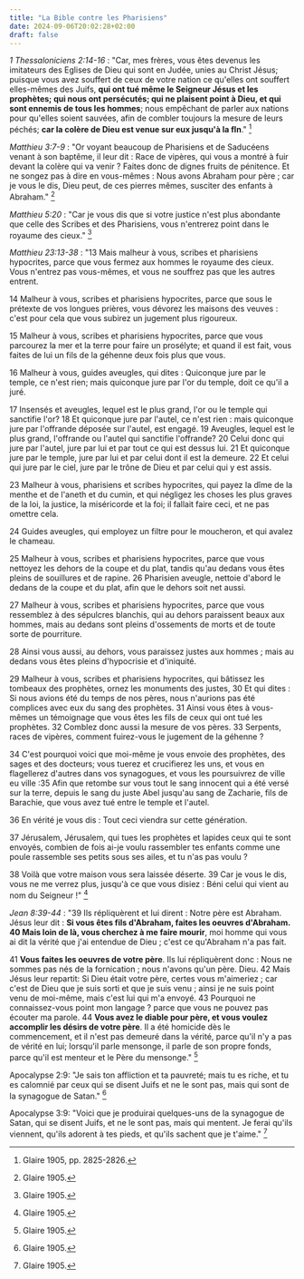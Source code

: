 ```yaml
---
title: "La Bible contre les Pharisiens"
date: 2024-09-06T20:02:28+02:00
draft: false
---
```



*1 Thessaloniciens 2:14-16* : "Car, mes frères, vous êtes devenus les imitateurs des Eglises de Dieu qui sont en Judée, unies au Christ Jésus; puisque vous avez souffert de ceux de votre nation ce qu'elles ont souffert elles-mêmes des Juifs, **qui ont tué même le Seigneur Jésus et les prophètes; qui nous ont persécutés; qui ne plaisent point à Dieu, et qui sont ennemis de tous les hommes**; nous empêchant de parler aux nations pour qu'elles soient sauvées, afin de combler toujours la mesure de leurs péchés; **car la colère de Dieu est venue sur eux jusqu'à la fln**." [^1]

[^1]: Glaire 1905, pp. 2825-2826. 

*Matthieu 3:7-9* : "Or voyant beaucoup de Pharisiens et de Saducéens venant à son baptême, il leur dit : Race de vipères, qui vous a montré à fuir devant la colère qui va venir ? Faites donc de dignes fruits de pénitence. Et ne songez pas à dire en vous-mêmes : Nous avons Abraham pour père ; car je vous le dis, Dieu peut, de ces pierres mêmes, susciter des enfants à Abraham." [^2]

[^2]: Glaire 1905.

*Matthieu 5:20* : "Car je vous dis que si votre justice n'est plus abondante que celle des Scribes et des Pharisiens, vous n'entrerez point dans le royaume des cieux." [^3]

[^3]: Glaire 1905.

*Matthieu 23:13-38* : "13 Mais malheur à vous, scribes et pharisiens hypocrites, parce que vous fermez aux hommes le royaume des cieux. Vous n'entrez pas vous-mêmes, et vous ne souffrez pas que les autres entrent.

14 Malheur à vous, scribes et pharisiens hypocrites, parce que sous le prétexte de vos longues prières, vous dévorez les maisons des veuves : c'est pour cela que vous subirez un jugement plus rigoureux.

15 Malheur à vous, scribes et pharisiens hypocrites, parce que vous parcourez la mer et la terre pour faire un prosélyte; et quand il est fait, vous faites de lui un fils de la géhenne deux fois plus que vous.

16 Malheur à vous, guides aveugles, qui dites : Quiconque jure par le temple, ce n'est rien; mais quiconque jure par l'or du temple, doit ce qu'il a juré.

17 Insensés et aveugles, lequel est le plus grand, l'or ou le temple qui sanctifie l'or? 18 Et quiconque jure par l'autel, ce n'est rien : mais quiconque jure par l'offrande déposée sur l'autel, est engagé. 19 Aveugles, lequel est le plus grand, l'offrande ou l'autel qui sanctifie l'offrande? 20 Celui donc qui jure par l'autel, jure par lui et par tout ce qui est dessus lui. 21 Et quiconque jure par le temple, jure par lui et par celui dont il est la demeure. 22 Et celui qui jure par le ciel, jure par le trône de Dieu et par celui qui y est assis.

23 Malheur à vous, pharisiens et scribes hypocrites, qui payez la dîme de la menthe et de l'aneth et du cumin, et qui négligez les choses les plus graves de la loi, la justice, la miséricorde et la foi; il fallait faire ceci, et ne pas omettre cela.

24 Guides aveugles, qui employez un filtre pour le moucheron, et qui avalez le chameau.

25 Malheur à vous, scribes et pharisiens hypocrites, parce que vous nettoyez les dehors de la coupe et du plat, tandis qu'au dedans vous êtes pleins de souillures et de rapine. 26 Pharisien aveugle, nettoie d'abord le dedans de la coupe et du plat, afin que le dehors soit net aussi.

27 Malheur à vous, scribes et pharisiens hypocrites, parce que vous ressemblez à des sépulcres blanchis, qui au dehors paraissent beaux aux hommes, mais au dedans sont pleins d'ossements de morts et de toute sorte de pourriture.

28 Ainsi vous aussi, au dehors, vous paraissez justes aux hommes ; mais au dedans vous êtes pleins d'hypocrisie et d'iniquité.

29 Malheur à vous, scribes et pharisiens hypocrites, qui bâtissez les tombeaux des prophètes, ornez les monuments des justes, 30 Et qui dites : Si nous avions été du temps de nos pères, nous n'aurions pas été complices avec eux du sang des prophètes. 31 Ainsi vous êtes à vous-mêmes un témoignage que vous êtes les fils de ceux qui ont tué les prophètes. 32 Comblez donc aussi la mesure de vos pères. 33 Serpents, races de vipères, comment fuirez-vous le jugement de la géhenne ?

34 C'est pourquoi voici que moi-même je vous envoie des prophètes, des sages et des docteurs; vous tuerez et crucifierez les uns, et vous en flagellerez d'autres dans vos synagogues, et vous les poursuivrez de ville eu ville :35 Afin que retombe sur vous tout le sang innocent qui a été versé sur la terre, depuis le sang du juste Abel jusqu'au sang de Zacharie, fils de Barachie, que vous avez tué entre le temple et l'autel.

36 En vérité je vous dis : Tout ceci viendra sur cette génération.

37 Jérusalem, Jérusalem, qui tues les prophètes et lapides ceux qui te sont envoyés, combien de fois ai-je voulu rassembler tes enfants comme une poule rassemble ses petits sous ses ailes, et tu n'as pas voulu ?

38 Voilà que votre maison vous sera laissée déserte. 39 Car je vous le dis, vous ne me verrez plus, jusqu'à ce que vous disiez : Béni celui qui vient au nom du Seigneur !" [^4]

[^4]: Glaire 1905.

*Jean 8:39-44* : "39 Ils répliquèrent et lui dirent : Notre père est Abraham. Jésus leur dit : **Si vous êtes fils d'Abraham, faites les oeuvres d'Abraham. 40 Mais loin de là, vous cherchez à me faire mourir**, moi homme qui vous ai dit la vérité que j'ai entendue de Dieu ; c'est ce qu'Abraham n'a pas fait.

41 **Vous faites les oeuvres de votre père**. Ils lui répliquèrent donc : Nous ne sommes pas nés de la fornication ; nous n'avons qu'un père. Dieu. 42 Mais Jésus leur repartit: Si Dieu était votre père, certes vous m'aimeriez ; car c'est de Dieu que je suis sorti et que je suis venu ; ainsi je ne suis point venu de moi-même, mais c'est lui qui m'a envoyé. 43 Pourquoi ne connaissez-vous point mon langage ? parce que vous ne pouvez pas écouter ma parole. 44 **Vous avez le diable pour père, et vous voulez accomplir les désirs de votre père**. Il a été homicide dès le commencement, et il n'est pas demeuré dans la vérité, parce qu'il n'y a pas de vérité en lui; lorsqu'il parle mensonge, il parle de son propre fonds, parce qu'il est menteur et le Père du mensonge." [^5]

[^5]: Glaire 1905.


Apocalypse 2:9: "Je sais ton affliction et ta pauvreté; mais tu es riche, et tu es calomnié par ceux qui se disent Juifs et ne le sont pas, mais qui sont de la synagogue de Satan." [^6]

[^6]: Glaire 1905.

Apocalypse 3:9: "Voici que je produirai quelques-uns de la synagogue de Satan, qui se disent Juifs, et ne le sont pas, mais qui mentent. Je ferai qu'ils viennent, qu'ils adorent à tes pieds, et qu'ils sachent que je t'aime." [^7]

[^7]: Glaire 1905.


